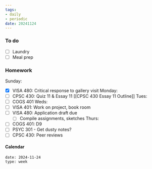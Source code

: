 ```yaml
---
tags:
- daily
- periodic
date: 20241124
---
```


### To do
- [ ] Laundry
- [ ] Meal prep

### Homework
Sunday: 
- [x] VISA 480: Critical response to gallery visit
Monday: 
- [ ] CPSC 430: Quiz 11 & Essay 11 [[CPSC 430 Essay 11 Outline]]
Tues:
- [ ] COGS 401
Weds:
- [ ] VISA 401: Work on project, book room
- [ ] VISA 480: Application draft due
	- [ ] Compile assignments, sketches
Thurs:
- [ ] COGS 401: D9 
- [ ] PSYC 301 - Get dusty notes? 
- [ ] CPSC 430: Peer reviews

#### Calendar
```gEvent
date: 2024-11-24
type: week
```



